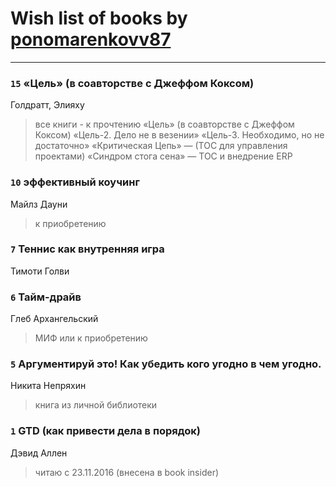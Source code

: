 # Wish list of books by [ponomarenkovv87](http://openid.yandex.ru/ponomarenkovv87/)
---

### `15` «Цель» (в соавторстве с Джеффом Коксом)
Голдратт, Элияху
> все книги - к прочтению «Цель» (в соавторстве с Джеффом Коксом) «Цель-2. Дело не в везении» «Цель-3. Необходимо, но не достаточно» «Критическая Цепь» — (ТОС для управления проектами) «Синдром стога сена» — ТОС и внедрение ERP

### `10` эффективный коучинг
Майлз Дауни
> к приобретению

### `7` Теннис как внутренняя игра
Тимоти Голви

### `6` Тайм-драйв
Глеб Архангельский
> МИФ или к приобретению

### `5` Аргументируй это! Как убедить кого угодно в чем угодно.
Никита Непряхин
> книга из личной библиотеки

### `1` GTD (как привести дела в порядок)
Дэвид Аллен
> читаю с 23.11.2016 (внесена в book insider)

